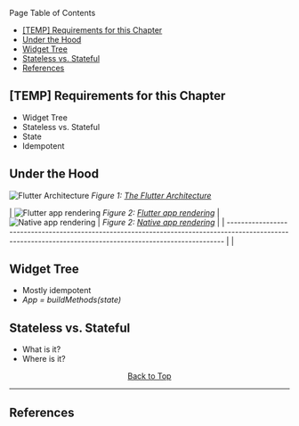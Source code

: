 Page Table of Contents
- [[TEMP] Requirements for this Chapter](#temp-requirements-for-this-chapter)
- [Under the Hood](#under-the-hood)
- [Widget Tree](#widget-tree)
- [Stateless vs. Stateful](#stateless-vs-stateful)
- [References](#references)

## [TEMP] Requirements for this Chapter
- Widget Tree
- Stateless vs. Stateful
- State
- Idempotent
  
## Under the Hood
![Flutter Architecture](https://github.com/Fasust/flutter-guide/wiki//.images/flutter-architecture.png)
_Figure 1: [The Flutter Architecture](https://www.youtube.com/watch?v=J5DQRPRBiFI)_




| ![Flutter app rendering](https://github.com/Fasust/flutter-guide/wiki//.images/flutter-rendering.png)
_Figure 2: [Flutter app rendering](https://medium.com/flutter-community/in-plain-english-so-what-the-heck-is-flutter-and-why-is-it-a-big-deal-7a6dc926b34a)_ | 
![Native app rendering](https://github.com/Fasust/flutter-guide/wiki//.images/native-rendering.png)
| _Figure 2: [Native app rendering](https://medium.com/flutter-community/in-plain-english-so-what-the-heck-is-flutter-and-why-is-it-a-big-deal-7a6dc926b34a)_ |
| ----------------------------------------------------------------------------------------------------------------------------------------------------------- |  |

## Widget Tree
- Mostly idempotent 
- _App = buildMethods(state)_
  
## Stateless vs. Stateful
- What is it?
- Where is it?

<p align="center"><a href="#">Back to Top</a></center></p>

---
## References 